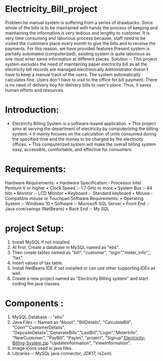 # Electricity_Bill_project
Problem:he manual system is suffering from a series of drawbacks.
Since whole of the bills is to be maintained with hands the process of keeping and maintaining the information is very tedious and lengthy to customer. It is very time consuming and laborious process because, staff need to be visited the customers place every month to give the bills and to receive the payments. For this reason, we have provided features Present system is partially automated (computerized), existing system is quite laborious as one must enter same information at different places.
Solution -: This project system excludes the need of maintaining paper electricity bill as all the electricity bill records are managed electronically.Administrator doesn't have to keep a manual track of the users. The system automatically calculates fine. Users don't have to visit to the office for bill payment. There is no need of delivery boy for delivery bills to user's place. Thus, it saves human efforts and resources.
# Introduction:
* Electricity Billing System is a software-based application.
• This project aims at serving the department of electricity by computerizing the billing system.
• It mainly focuses on the calculation of units consumed during the specified time and the money to be charged by the electricity offices.
• This computerized system will make the overall billing system easy, accessible, comfortable, and effective for consumers.
# Requirements:
Hardware Requirements:
• Hardware Specification:- Processor Intel Pentium V or
higher
• Clock Speed :- 1.7 GHz or more
• System Bus :- 64 bits
• Monitor :- LCD Monitor
• Keyboard :- Standard keyboard
• Mouse:- Compatible mouse or Touchpad
Software Requirements:
• Operating System :- Windows 10
• Software :- Microsoft SQL Server
• Front End :- Java core/swings (NetBeans)
• Back End :- My SQL
# project Setup:
1. Install MySQL if not installed.
2. At first, Create a database in MySQL named as "ebs".
3. Then create tables named as "bill", "customer", "login","meter_info",', "tax".
4. Insert values of tax table.
5. Install NetBeans IDE if not installed or can use other supporting IDEs as well.
6. Create a new project named as "Electricity Billing system" and start coding the java classes.

# Components :
1. MySQL Database -: "ebs"
2. Java Files -: Named as "About", "BillDetails", "CalculateBill", "Conn""CustomerDetails", "DepositeDetails","GenerateBills","LastBill","Login","MeterInfo",
"NewCustomer", "PayBill", "Paytm", "project", "Signup",[Electricity-Billing-System.zip](https://github.com/user-attachments/files/18747066/Electricity-Billing-System.zip)
"Updatelnformation", "ViewInformation".
3. Image icons used in java files.
4. Libraries -: MySQL java connector, JDK17, rs2xml.

